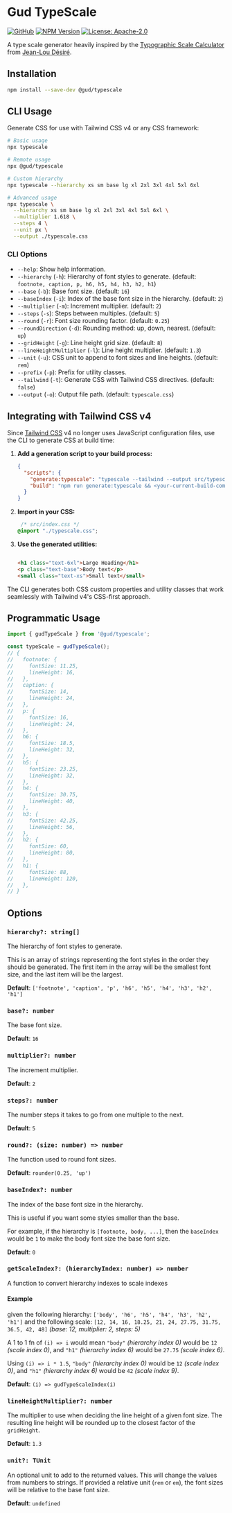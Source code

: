 # Gud TypeScale

[![GitHub](https://img.shields.io/badge/ryangoree%2Fgud--typescale-151b23?logo=github)](https://github.com/ryangoree/gud-typescale)
[![NPM
Version](https://img.shields.io/badge/%40gud%2Ftypescale-cb3837?logo=npm)](https://npmjs.com/package/@gud/typescale)
[![License:
Apache-2.0](https://img.shields.io/badge/License:%20MIT-23454d)](./LICENSE)

A type scale generator heavily inspired by the [Typographic Scale
Calculator](http://layoutgridcalculator.com/typographic-scale/) from [Jean-Lou
Désiré](http://www.jeanlou.net/).

## Installation

```bash
npm install --save-dev @gud/typescale
```

## CLI Usage

Generate CSS for use with Tailwind CSS v4 or any CSS framework:

```bash
# Basic usage
npx typescale

# Remote usage
npx @gud/typescale

# Custom hierarchy
npx typescale --hierarchy xs sm base lg xl 2xl 3xl 4xl 5xl 6xl

# Advanced usage
npx typescale \
  --hierarchy xs sm base lg xl 2xl 3xl 4xl 5xl 6xl \
  --multiplier 1.618 \
  --steps 4 \
  --unit px \
  --output ./typescale.css
```

### CLI Options

- `--help`: Show help information.
- `--hierarchy` (`-h`): Hierarchy of font styles to generate. (default:
  `footnote, caption, p, h6, h5, h4, h3, h2, h1`)
- `--base` (`-b`): Base font size. (default: `16`)
- `--baseIndex` (`-i`): Index of the base font size in the hierarchy. (default:
  `2`)
- `--multiplier` (`-m`): Increment multiplier. (default: `2`)
- `--steps` (`-s`): Steps between multiples. (default: `5`)
- `--round` (`-r`): Font size rounding factor. (default: `0.25`)
- `--roundDirection` (`-d`): Rounding method: up, down, nearest. (default: `up`)
- `--gridHeight` (`-g`): Line height grid size. (default: `8`)
- `--lineHeightMultiplier` (`-l`): Line height multiplier. (default: `1.3`)
- `--unit` (`-u`): CSS unit to append to font sizes and line heights. (default:
  `rem`)
- `--prefix` (`-p`): Prefix for utility classes.
- `--tailwind` (`-t`): Generate CSS with Tailwind CSS directives. (default: `false`)
- `--output` (`-o`): Output file path. (default: `typescale.css`)

## Integrating with Tailwind CSS v4

Since [Tailwind CSS](https://tailwindcss.com/) v4 no longer uses JavaScript
configuration files, use the CLI to generate CSS at build time:

1. **Add a generation script to your build process:**
   ```json
   {
     "scripts": {
       "generate:typescale": "typescale --tailwind --output src/typescale.css",
       "build": "npm run generate:typescale && <your-current-build-command>"
     }
   }
   ```

2. **Import in your CSS:**
   ```css
    /* src/index.css */
   @import "./typescale.css";
   ```

3. **Use the generated utilities:**
   ```html

   <h1 class="text-6xl">Large Heading</h1>
   <p class="text-base">Body text</p>
   <small class="text-xs">Small text</small>
   ```

The CLI generates both CSS custom properties and utility classes that work
seamlessly with Tailwind v4's CSS-first approach.


## Programmatic Usage

```js
import { gudTypeScale } from '@gud/typescale';

const typeScale = gudTypeScale();
// {
//   footnote: {
//     fontSize: 11.25,
//     lineHeight: 16,
//   },
//   caption: {
//     fontSize: 14,
//     lineHeight: 24,
//   },
//   p: {
//     fontSize: 16,
//     lineHeight: 24,
//   },
//   h6: {
//     fontSize: 18.5,
//     lineHeight: 32,
//   },
//   h5: {
//     fontSize: 23.25,
//     lineHeight: 32,
//   },
//   h4: {
//     fontSize: 30.75,
//     lineHeight: 40,
//   },
//   h3: {
//     fontSize: 42.25,
//     lineHeight: 56,
//   },
//   h2: {
//     fontSize: 60,
//     lineHeight: 80,
//   },
//   h1: {
//     fontSize: 88,
//     lineHeight: 120,
//   },
// }
```

## Options

### `hierarchy?: string[]`

The hierarchy of font styles to generate.

This is an array of strings representing the font styles in the order they
should be generated. The first item in the array will be the smallest font size,
and the last item will be the largest.

**Default**: `['footnote', 'caption', 'p', 'h6', 'h5', 'h4', 'h3', 'h2', 'h1']`

### `base?: number`


The base font size.

**Default**: `16`

### `multiplier?: number`


The increment multiplier.

**Default**: `2`

### `steps?: number`


The number steps it takes to go from one multiple to the next.

**Default**: `5`

### `round?: (size: number) => number`


The function used to round font sizes.

**Default**: `rounder(0.25, 'up')`


### `baseIndex?: number`

The index of the base font size in the hierarchy.

This is useful if you want some styles smaller than the base.

For example, if the hierarchy is `[footnote, body, ...]`, then the `baseIndex`
would be `1` to make the body font size the base font size.

**Default**: `0`

### `getScaleIndex?: (hierarchyIndex: number) => number`

A function to convert hierarchy indexes to scale indexes

#### Example

given the following hierarchy: `['body', 'h6', 'h5', 'h4', 'h3', 'h2', 'h1']`
and the following scale: `[12, 14, 16, 18.25, 21, 24, 27.75, 31.75, 36.5, 42,
48]` *(base: 12, multiplier: 2, steps: 5)*

A 1 to 1 fn of `(i) => i` would mean `"body"` *(hierarchy index 0)* would be
`12` *(scale index 0)*, and `"h1"` *(hierarchy index 6)* would be `27.75`
*(scale index 6)*.

Using `(i) => i * 1.5`, `"body"` *(hierarchy index 0)* would be `12` *(scale
index 0)*, and `"h1"` *(hierarchy index 6)* would be `42` *(scale index 9)*.

**Default**: `(i) => gudTypeScaleIndex(i)`

### `lineHeightMultiplier?: number`

The multiplier to use when deciding the line height of a given font size. The
resulting line height will be rounded up to the closest factor of the
`gridHeight`.

**Default**: `1.3`

### `unit?: TUnit`

An optional unit to add to the returned values. This will change the values from
numbers to strings. If provided a relative unit (`rem` or `em`), the font sizes
will be relative to the base font size.

**Default**: `undefined`